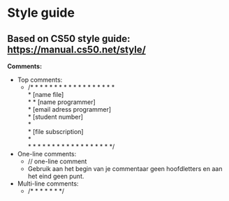 Style guide
===========
Based on CS50 style guide: https://manual.cs50.net/style/
---------------------------------------------------------

**Comments:**
* Top comments:
  - /* * * * * * * * * * * * * * * * * *  
   \* [name file]  
   \* 
   \* [name programmer]   
   \* [email adress programmer]   
   \* [student number]   
   \*   
   \* [file subscription]   
   \*   
   \* * * * * * * * * * * * * * * * * */
* One-line comments:
  - // one-line comment
  - Gebruik aan het begin van je commentaar geen hoofdletters en aan het eind geen punt.
* Multi-line comments:
  - /* * *
  \*
  \* * */